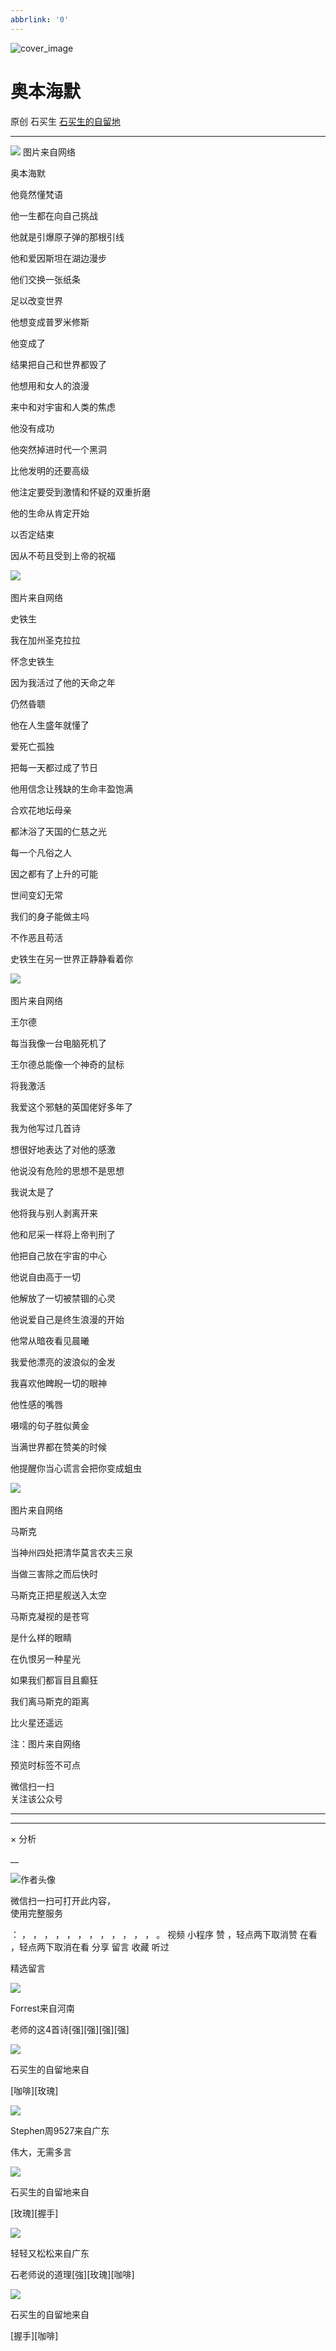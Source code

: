 ```yaml
---
abbrlink: '0'
---
```

![cover_image](https://mmbiz.qpic.cn/sz_mmbiz_jpg/hVNLue76EhicZzt0iap8dXVwgxpvPD9yk2RibfhElXJpLKAh2QjUsicbfRbOW0RZt6lzNMv4TBuUOfib0KZosic86zMg/0?wx_fmt=jpeg)

#  奥本海默

原创  石买生  [ 石买生的自留地 ](javascript:void\(0\);)

__ _ _ _ _

![](https://mmbiz.qpic.cn/sz_mmbiz_jpg/hVNLue76EhicZzt0iap8dXVwgxpvPD9yk2oPXrIEjyOqC1fobibSGbftSvcucTbp1afbdH04xVQ4FTRPwXMZeCqFA/640?wx_fmt=jpeg)
图片来自网络​

  

奥本海默

  

他竟然懂梵语

他一生都在向自己挑战

他就是引爆原子弹的那根引线

  

他和爱因斯坦在湖边漫步

他们交换一张纸条

足以改变世界

  

他想变成普罗米修斯

他变成了

结果把自己和世界都毁了

  

他想用和女人的浪漫

来中和对宇宙和人类的焦虑

他没有成功

  

他突然掉进时代一个黑洞

比他发明的还要高级

他注定要受到激情和怀疑的双重折磨

  

他的生命从肯定开始

以否定结束

因从不苟且受到上帝的祝福

  

![](https://mmbiz.qpic.cn/sz_mmbiz_jpg/hVNLue76EhicZzt0iap8dXVwgxpvPD9yk2wYolpZlnqibh8icLgSFMgbB2xYZ3ibenSdWga6mPIPT0O0b24UnUyroow/640?wx_fmt=jpeg)
​

图片来自网络

  

史铁生

  

我在加州圣克拉拉

怀念史铁生

因为我活过了他的天命之年

仍然昏聩

  

他在人生盛年就懂了

爱死亡孤独

把每一天都过成了节日

他用信念让残缺的生命丰盈饱满

  

合欢花地坛母亲

都沐浴了天国的仁慈之光

每一个凡俗之人

因之都有了上升的可能

  

世间变幻无常

我们的身子能做主吗

不作恶且苟活

史铁生在另一世界正静静看着你

  

![](https://mmbiz.qpic.cn/sz_mmbiz_jpg/hVNLue76EhicZzt0iap8dXVwgxpvPD9yk2VkTpFpFQ9xDqpr7KPmqTm2jGRS0A4EsWLfaUb4qRoAic8ZFiaLJ4CDHQ/640?wx_fmt=jpeg)
​

图片来自网络

  

王尔德

  

每当我像一台电脑死机了

王尔德总能像一个神奇的鼠标

将我激活

  

我爱这个邪魅的英国佬好多年了

我为他写过几首诗

想很好地表达了对他的感激

  

他说没有危险的思想不是思想

我说太是了

他将我与别人剥离开来

  

他和尼采一样将上帝判刑了

他把自己放在宇宙的中心

他说自由高于一切

  

他解放了一切被禁锢的心灵

他说爱自己是终生浪漫的开始

他常从暗夜看见晨曦

  

我爱他漂亮的波浪似的金发

我喜欢他睥睨一切的眼神

他性感的嘴唇

  

嗫嚅的句子胜似黄金

当满世界都在赞美的时候

他提醒你当心谎言会把你变成蛆虫

  

![](https://mmbiz.qpic.cn/sz_mmbiz_jpg/hVNLue76EhicZzt0iap8dXVwgxpvPD9yk2RvIyObIxxWgcym3sPuj5h8Sh7vhnnJfnpCQx73wAowTI6DQVlQ7ZfA/640?wx_fmt=jpeg)
​

图片来自网络

  

马斯克

  

当神州四处把清华莫言农夫三泉

当做三害除之而后快时

马斯克正把星舰送入太空

  

马斯克凝视的是苍穹

是什么样的眼睛

在仇恨另一种星光

  

如果我们都盲目且癫狂

我们离马斯克的距离

比火星还遥远

  

  

注：图片来自网络

预览时标签不可点

微信扫一扫  
关注该公众号





****



****



×  分析

__

![作者头像](http://mmbiz.qpic.cn/mmbiz_png/hVNLue76EhibricgkQZeT964ria54dgJkqVBX9ibyvn7PmGOltlupHdVshOibeQZDSypqiaIBNKdw8cwXfXfBZkPVgVg/0?wx_fmt=png)

微信扫一扫可打开此内容，  
使用完整服务

：  ，  ，  ，  ，  ，  ，  ，  ，  ，  ，  ，  ，  。  视频  小程序  赞  ，轻点两下取消赞  在看  ，轻点两下取消在看
分享  留言  收藏  听过

精选留言

![](http://wx.qlogo.cn/mmopen/Q3auHgzwzM533RRfuibEJk5po8lxzI2BGqp33HN53M5bECtanOiatDjFnxepxUcBRXqaxorUZEOcXRf5XXhFpOOUBhTF4JZNdR4hgOpObTZyQ/64)

Forrest来自河南

老师的这4首诗[强][强][强][强]

![](http://wx.qlogo.cn/mmhead/Q3auHgzwzM4ELPv9zSiaIDouClt0fOcfibXKFibPXptvGvnLVF6qUCyQg/64)

石买生的自留地来自

[咖啡][玫瑰]

![](http://wx.qlogo.cn/finderhead/qE9MKluetOmDTuOcBRQkKD8svBaNIYjmArLPQ9jWS4ZPBeYnNUT7FQ/64)

Stephen周9527来自广东

伟大，无需多言

![](http://wx.qlogo.cn/mmhead/Q3auHgzwzM4ELPv9zSiaIDouClt0fOcfibXKFibPXptvGvnLVF6qUCyQg/64)

石买生的自留地来自

[玫瑰][握手]

![](http://wx.qlogo.cn/mmopen/PiajxSqBRaEI7FZVbPMib140NyhaI5hD5V2IRevUPQhtYv47Kny3oav5UwNhQsicGg3Flv1bMaSTPRktQ7Yz9XhxvObRrxX6HDCvtb5nKBSub0iaVRDR26g6dUGnEj227LOY/64)

轻轻又松松来自广东

石老师说的道理[強][玫瑰][咖啡]

![](http://wx.qlogo.cn/mmhead/Q3auHgzwzM4ELPv9zSiaIDouClt0fOcfibXKFibPXptvGvnLVF6qUCyQg/64)

石买生的自留地来自

[握手][咖啡]

